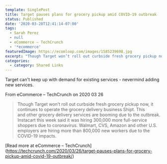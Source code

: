 ```yaml
---
template: SinglePost
title: Target pauses plans for grocery pickup amid COVID-19 outbreak
status: Published
date: '2020-03-28T12:41:14-07:00'
tags:
  - Sarah Perez
  - null
  - eCommerce – TechCrunch
  - '*ecommerce'
featuredImage: https://ecomloop.com/images/1585239698.jpg
excerpt: "Though Target won’t roll out curbside fresh grocery pickup now, it continues to operate the grocery delivery business Shipt. This and\_other grocery delivery services are booming due to the outbreak. Instacart this week said it was hiring 300,000 more full-service shoppers due to coronavirus. Walmart, CVS, Amazon and other U.S. employers are hiring more than 800,000 new workers due to the COVID-19 impacts."
categories:
  - category: Shared Links
---
```

Target can't keep up with demand for existing services - nevermind adding new services.

From eCommerce – TechCrunch on 2020 03 26
> Though Target won’t roll out curbside fresh grocery pickup now, it continues to operate the grocery delivery business Shipt. This and other grocery delivery services are booming due to the outbreak. Instacart this week said it was hiring 300,000 more full-service shoppers due to coronavirus. Walmart, CVS, Amazon and other U.S. employers are hiring more than 800,000 new workers due to the COVID-19 impacts.


[Read more at eCommerce – TechCrunch] (https://techcrunch.com/2020/03/26/target-pauses-plans-for-grocery-pickup-amid-covid-19-outbreak/)
